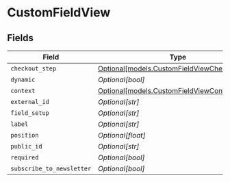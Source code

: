 # CustomFieldView


## Fields

| Field                                                                                    | Type                                                                                     | Required                                                                                 | Description                                                                              |
| ---------------------------------------------------------------------------------------- | ---------------------------------------------------------------------------------------- | ---------------------------------------------------------------------------------------- | ---------------------------------------------------------------------------------------- |
| `checkout_step`                                                                          | [Optional[models.CustomFieldViewCheckoutStep]](../models/customfieldviewcheckoutstep.md) | :heavy_minus_sign:                                                                       | N/A                                                                                      |
| `dynamic`                                                                                | *Optional[bool]*                                                                         | :heavy_minus_sign:                                                                       | N/A                                                                                      |
| `context`                                                                                | [Optional[models.CustomFieldViewContext]](../models/customfieldviewcontext.md)           | :heavy_minus_sign:                                                                       | N/A                                                                                      |
| `external_id`                                                                            | *Optional[str]*                                                                          | :heavy_minus_sign:                                                                       | N/A                                                                                      |
| `field_setup`                                                                            | *Optional[str]*                                                                          | :heavy_minus_sign:                                                                       | N/A                                                                                      |
| `label`                                                                                  | *Optional[str]*                                                                          | :heavy_minus_sign:                                                                       | N/A                                                                                      |
| `position`                                                                               | *Optional[float]*                                                                        | :heavy_minus_sign:                                                                       | N/A                                                                                      |
| `public_id`                                                                              | *Optional[str]*                                                                          | :heavy_minus_sign:                                                                       | N/A                                                                                      |
| `required`                                                                               | *Optional[bool]*                                                                         | :heavy_minus_sign:                                                                       | N/A                                                                                      |
| `subscribe_to_newsletter`                                                                | *Optional[bool]*                                                                         | :heavy_minus_sign:                                                                       | N/A                                                                                      |